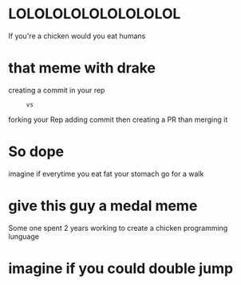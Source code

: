# LOLOLOLOLOLOLOLOLOL
If you're a chicken would you eat humans
# that meme with drake
creating a commit in your rep 

         vs 
         
forking your Rep adding commit then creating a PR than merging it

# So dope
imagine if everytime you eat fat your stomach go for a walk

# give this guy a medal meme
Some one spent 2 years working to create a chicken programming lunguage 

# imagine if you could double jump

